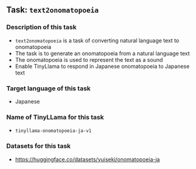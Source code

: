## Task: `text2onomatopoeia`

### Description of this task

- `text2onomatopoeia` is a task of converting natural language text to onomatopoeia
- The task is to generate an onomatopoeia from a natural language text
- The onomatopoeia is used to represent the text as a sound
- Enable TinyLlama to respond in  Japanese onomatopoeia to Japanese text

### Target language of this task

- Japanese

### Name of TinyLLama for this task

- `tinyllama-onomatopoeia-ja-v1`

### Datasets for this task

- https://huggingface.co/datasets/yuiseki/onomatopoeia-ja
